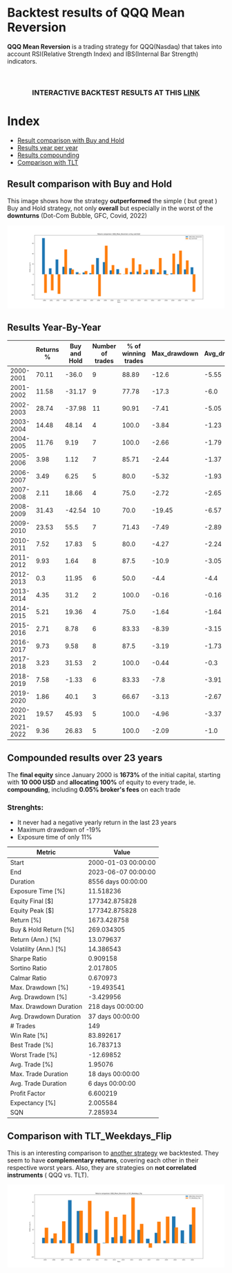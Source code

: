 # Backtest results of QQQ Mean Reversion

**QQQ Mean Reversion** is a trading strategy for QQQ(Nasdaq) that takes into account RSI(Relative Strength Index) and IBS(Internal Bar Strength) indicators.

</br>

### **<p align="center">INTERACTIVE BACKTEST RESULTS AT THIS <a href="https://nescio98.github.io/MarginCall-Results/QQQ_Mean_Reversion.html">LINK</a></p>**


# Index

* [Result comparison with Buy and Hold](#result-comparison-with-buy-and-hold)
* [Results year per year](#results-year-by-year)
* [Results compounding](#compounded-results-over-23-years)
* [Comparison with TLT](#comparison-with-tlt_weekdays_flip)


## Result comparison with Buy and Hold
This image shows how the strategy **outperformed** the simple ( but great ) Buy and Hold strategy, not only **overall** but especially in the worst of the **downturns** (Dot-Com Bubble, GFC, Covid, 2022)

![QQQ_Mean_Reversion vs Buy and Hold](https://github.com/Nescio98/MarginCall-Results/blob/main/docs/img/QQQ_Mean_Reversion%20vs%20Buy%20n%20Hold.png)

## Results Year-By-Year


|           | Returns % | Buy and Hold | Number of trades | % of winning trades | Max_drawdown | Avg_drawdown | Exposure_time % |
|-----------|-----------|--------------|------------------|---------------------|--------------|--------------|-----------------|
| 2000-2001 |   70.11   |     -36.0     |         9               |         88.89            |     -12.6       |     -5.55       |       14.29          |
| 2001-2002 |   11.58   |     -31.17   |         9               |         77.78            |     -17.3       |     -6.0         |       19.76          |
| 2002-2003 |   28.74   |     -37.98   |         11             |         90.91            |     -7.41       |     -5.05       |       22.22          |
| 2003-2004 |   14.48   |     48.14     |         4               |         100.0            |     -3.84       |     -1.23       |       8.33            |
| 2004-2005 |   11.76   |     9.19       |         7               |         100.0            |     -2.66       |     -1.79       |       12.3            |
| 2005-2006 |   3.98     |     1.12       |         7               |         85.71             |     -2.44       |     -1.37       |       13.1            |
| 2006-2007 |   3.49     |     6.25       |         5               |         80.0               |     -5.32       |     -1.93       |       11.55          |
| 2007-2008 |   2.11     |     18.66     |         4               |         75.0               |     -2.72       |     -2.65       |       6.77            |
| 2008-2009 |   31.43   |     -42.54   |         10             |         70.0               |     -19.45     |     -6.57       |       17.79          |
| 2009-2010 |   23.53   |     55.5       |         7               |         71.43             |     -7.49       |     -2.89       |       13.89          |
| 2010-2011 |   7.52     |     17.83     |         5               |         80.0               |     -4.27       |     -2.24       |       11.9            |
| 2011-2012 |   9.93     |     1.64       |         8               |         87.5               |     -10.9       |     -3.05       |       12.3            |
| 2012-2013 |   0.3       |     11.95     |         6               |         50.0               |     -4.4         |     -4.4         |       12.4            |
| 2013-2014 |   4.35     |     31.2       |         2               |         100.0             |     -0.16       |     -0.16       |       3.17            |
| 2014-2015 |   5.21     |     19.36     |         4               |         75.0               |     -1.64       |     -1.64       |       5.16            |
| 2015-2016 |   2.71     |     8.78       |         6               |         83.33             |     -8.39       |     -3.15       |       8.33            |
| 2016-2017 |   9.73     |     9.58       |         8               |         87.5               |     -3.19       |     -1.73       |       15.48          |
| 2017-2018 |   3.23     |     31.53     |         2               |         100.0             |     -0.44       |     -0.3         |       3.59            |
| 2018-2019 |   7.58     |     -1.33      |         6               |         83.33             |     -7.8         |     -3.91       |       11.95          |
| 2019-2020 |   1.86     |     40.1       |         3               |         66.67             |     -3.13       |     -2.67       |       5.56            |
| 2020-2021 |   19.57   |     45.93     |         5               |         100.0             |     -4.96       |     -3.37       |       7.91            |
| 2021-2022 |   9.36     |     26.83     |         5               |         100.0             |     -2.09       |     -1.0         |       7.94            |


## Compounded results over 23 years

The **final equity** since January 2000 is **1673%** of the initial capital, starting with **10 000 USD** and **allocating 100%** of equity to every trade, ie. **compounding**, including **0.05% broker's fees** on each trade

### Strenghts:
* It never had a negative yearly return in the last 23 years
* Maximum drawdown of -19%
* Exposure time of only 11%


| Metric                     | Value              |
|----------------------------|--------------------|
| Start                      | 2000-01-03 00:00:00|
| End                        | 2023-06-07 00:00:00|
| Duration                   | 8556 days 00:00:00 |
| Exposure Time [%]          | 11.518236          |
| Equity Final [$]           | 177342.875828      |
| Equity Peak [$]            | 177342.875828      |
| Return [%]                 | 1673.428758        |
| Buy & Hold Return [%]      | 269.034305         |
| Return (Ann.) [%]          | 13.079637          |
| Volatility (Ann.) [%]      | 14.386543          |
| Sharpe Ratio               | 0.909158           |
| Sortino Ratio              | 2.017805           |
| Calmar Ratio               | 0.670973           |
| Max. Drawdown [%]          | -19.493541         |
| Avg. Drawdown [%]          | -3.429956          |
| Max. Drawdown Duration     | 218 days 00:00:00  |
| Avg. Drawdown Duration     | 37 days 00:00:00   |
| # Trades                   | 149                |
| Win Rate [%]               | 83.892617          |
| Best Trade [%]             | 16.783713          |
| Worst Trade [%]            | -12.69852          |
| Avg. Trade [%]             | 1.95076            |
| Max. Trade Duration        | 18 days 00:00:00   |
| Avg. Trade Duration        | 6 days 00:00:00    |
| Profit Factor              | 6.600219           |
| Expectancy [%]             | 2.005584           |
| SQN                        | 7.285934           |


## Comparison with TLT_Weekdays_Flip
This is an interesting comparison to [another strategy](https://github.com/Nescio98/MarginCall-Results/blob/main/Results/TLT_Weekdays_Flip.md) we backtested. They seem to have **complementary returns**, covering each other in their respective worst years. Also, they are strategies on **not correlated instruments** ( QQQ vs. TLT).

![comparison QQQ vs TLT](https://github.com/Nescio98/MarginCall-Results/blob/main/docs/img/QQQ_Mean_Reversion%20vs%20TLT_Weekdays_Flip.png)



